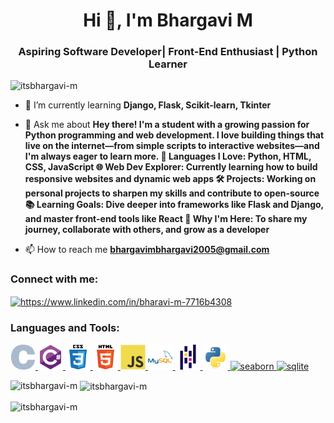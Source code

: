 <h1 align="center">Hi 👋, I'm Bhargavi M</h1>
<h3 align="center">Aspiring Software Developer| Front-End Enthusiast | Python Learner</h3>

<p align="left"> <img src="https://komarev.com/ghpvc/?username=itsbhargavi-m&label=Profile%20views&color=0e75b6&style=flat" alt="itsbhargavi-m" /> </p>

- 🌱 I’m currently learning **Django, Flask, Scikit-learn, Tkinter**

- 💬 Ask me about **Hey there! I'm a student with a growing passion for Python programming and web development. I love building things that live on the internet—from simple scripts to interactive websites—and I'm always eager to learn more. 🐍 Languages I Love: Python, HTML, CSS, JavaScript 🌐 Web Dev Explorer: Currently learning how to build responsive websites and dynamic web apps 🛠️ Projects: Working on personal projects to sharpen my skills and contribute to open-source 📚 Learning Goals: Dive deeper into frameworks like Flask and Django, and master front-end tools like React 🚀 Why I'm Here: To share my journey, collaborate with others, and grow as a developer**

- 📫 How to reach me **bhargavimbhargavi2005@gmail.com**

<h3 align="left">Connect with me:</h3>
<p align="left">
<a href="https://linkedin.com/in/https://www.linkedin.com/in/bharavi-m-7716b4308" target="blank"><img align="center" src="https://raw.githubusercontent.com/rahuldkjain/github-profile-readme-generator/master/src/images/icons/Social/linked-in-alt.svg" alt="https://www.linkedin.com/in/bharavi-m-7716b4308" height="30" width="40" /></a>
</p>

<h3 align="left">Languages and Tools:</h3>
<p align="left"> <a href="https://www.cprogramming.com/" target="_blank" rel="noreferrer"> <img src="https://raw.githubusercontent.com/devicons/devicon/master/icons/c/c-original.svg" alt="c" width="40" height="40"/> </a> <a href="https://www.w3schools.com/cs/" target="_blank" rel="noreferrer"> <img src="https://raw.githubusercontent.com/devicons/devicon/master/icons/csharp/csharp-original.svg" alt="csharp" width="40" height="40"/> </a> <a href="https://www.w3schools.com/css/" target="_blank" rel="noreferrer"> <img src="https://raw.githubusercontent.com/devicons/devicon/master/icons/css3/css3-original-wordmark.svg" alt="css3" width="40" height="40"/> </a> <a href="https://www.w3.org/html/" target="_blank" rel="noreferrer"> <img src="https://raw.githubusercontent.com/devicons/devicon/master/icons/html5/html5-original-wordmark.svg" alt="html5" width="40" height="40"/> </a> <a href="https://developer.mozilla.org/en-US/docs/Web/JavaScript" target="_blank" rel="noreferrer"> <img src="https://raw.githubusercontent.com/devicons/devicon/master/icons/javascript/javascript-original.svg" alt="javascript" width="40" height="40"/> </a> <a href="https://www.mysql.com/" target="_blank" rel="noreferrer"> <img src="https://raw.githubusercontent.com/devicons/devicon/master/icons/mysql/mysql-original-wordmark.svg" alt="mysql" width="40" height="40"/> </a> <a href="https://pandas.pydata.org/" target="_blank" rel="noreferrer"> <img src="https://raw.githubusercontent.com/devicons/devicon/2ae2a900d2f041da66e950e4d48052658d850630/icons/pandas/pandas-original.svg" alt="pandas" width="40" height="40"/> </a> <a href="https://www.python.org" target="_blank" rel="noreferrer"> <img src="https://raw.githubusercontent.com/devicons/devicon/master/icons/python/python-original.svg" alt="python" width="40" height="40"/> </a> <a href="https://seaborn.pydata.org/" target="_blank" rel="noreferrer"> <img src="https://seaborn.pydata.org/_images/logo-mark-lightbg.svg" alt="seaborn" width="40" height="40"/> </a> <a href="https://www.sqlite.org/" target="_blank" rel="noreferrer"> <img src="https://www.vectorlogo.zone/logos/sqlite/sqlite-icon.svg" alt="sqlite" width="40" height="40"/> </a> </p>

<p><img align="left" src="https://github-readme-stats.vercel.app/api/top-langs?username=itsbhargavi-m&show_icons=true&locale=en&layout=compact" alt="itsbhargavi-m" /></p>

<p>&nbsp;<img align="center" src="https://github-readme-stats.vercel.app/api?username=itsbhargavi-m&show_icons=true&locale=en" alt="itsbhargavi-m" /></p>

<p><img align="center" src="https://github-readme-streak-stats.herokuapp.com/?user=itsbhargavi-m&" alt="itsbhargavi-m" /></p>

